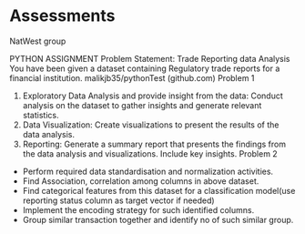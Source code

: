 # Assessments

NatWest group 

PYTHON ASSIGNMENT
Problem Statement: Trade Reporting data Analysis
You have been given a dataset containing Regulatory trade reports for a financial institution. 
malikjb35/pythonTest (github.com)
Problem 1
1. Exploratory Data Analysis and provide insight from the data: Conduct analysis on the dataset 
to gather insights and generate relevant statistics. 
2. Data Visualization: Create visualizations to present the results of the data analysis. 
3. Reporting: Generate a summary report that presents the findings from the data analysis and 
visualizations. Include key insights.
Problem 2
- Perform required data standardisation and normalization activities. 
- Find Association, correlation among columns in above dataset.
- Find categorical features from this dataset for a classification model(use reporting status 
column as target vector if needed)
- Implement the encoding strategy for such identified columns.
- Group similar transaction together and identify no of such similar group.
